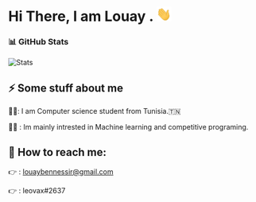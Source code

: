 <h1> Hi There, I am Louay . <img src="https://raw.githubusercontent.com/ABSphreak/ABSphreak/master/gifs/Hi.gif" width="30px"></h1>

### 📊 GitHub Stats

![Stats](https://github-readme-stats-alessiodp.vercel.app/api?username=Louay-Ben-nessir&show_icons=true&theme=dark)

## ⚡️ Some stuff about me 

👨‍🔧: I am Computer science student from Tunisia.🇹🇳

👨‍💻 : Im mainly intrested in Machine learning and competitive programing.

## 💌 How to reach me:
👉 : louaybennessir@gmail.com

👉 : leovax#2637

